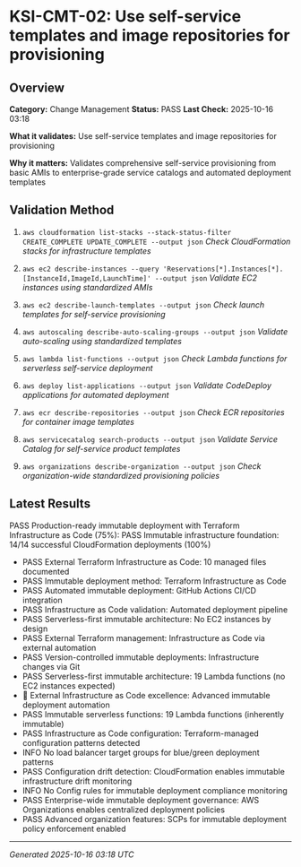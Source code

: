 # KSI-CMT-02: Use self-service templates and image repositories for provisioning

## Overview

**Category:** Change Management
**Status:** PASS
**Last Check:** 2025-10-16 03:18

**What it validates:** Use self-service templates and image repositories for provisioning

**Why it matters:** Validates comprehensive self-service provisioning from basic AMIs to enterprise-grade service catalogs and automated deployment templates

## Validation Method

1. `aws cloudformation list-stacks --stack-status-filter CREATE_COMPLETE UPDATE_COMPLETE --output json`
   *Check CloudFormation stacks for infrastructure templates*

2. `aws ec2 describe-instances --query 'Reservations[*].Instances[*].[InstanceId,ImageId,LaunchTime]' --output json`
   *Validate EC2 instances using standardized AMIs*

3. `aws ec2 describe-launch-templates --output json`
   *Check launch templates for self-service provisioning*

4. `aws autoscaling describe-auto-scaling-groups --output json`
   *Validate auto-scaling using standardized templates*

5. `aws lambda list-functions --output json`
   *Check Lambda functions for serverless self-service deployment*

6. `aws deploy list-applications --output json`
   *Validate CodeDeploy applications for automated deployment*

7. `aws ecr describe-repositories --output json`
   *Check ECR repositories for container image templates*

8. `aws servicecatalog search-products --output json`
   *Validate Service Catalog for self-service product templates*

9. `aws organizations describe-organization --output json`
   *Check organization-wide standardized provisioning policies*

## Latest Results

PASS Production-ready immutable deployment with Terraform Infrastructure as Code (75%): PASS Immutable infrastructure foundation: 14/14 successful CloudFormation deployments (100%)
- PASS External Terraform Infrastructure as Code: 10 managed files documented
- PASS Immutable deployment method: Terraform Infrastructure as Code
- PASS Automated immutable deployment: GitHub Actions CI/CD integration
- PASS Infrastructure as Code validation: Automated deployment pipeline
- PASS Serverless-first immutable architecture: No EC2 instances by design
- PASS External Terraform management: Infrastructure as Code via external automation
- PASS Version-controlled immutable deployments: Infrastructure changes via Git
- PASS Serverless-first immutable architecture: 19 Lambda functions (no EC2 instances expected)
- 🎯 External Infrastructure as Code excellence: Advanced immutable deployment automation
- PASS Immutable serverless functions: 19 Lambda functions (inherently immutable)
- PASS Infrastructure as Code configuration: Terraform-managed configuration patterns detected
- INFO No load balancer target groups for blue/green deployment patterns
- PASS Configuration drift detection: CloudFormation enables immutable infrastructure drift monitoring
- INFO No Config rules for immutable deployment compliance monitoring
- PASS Enterprise-wide immutable deployment governance: AWS Organizations enables centralized deployment policies
- PASS Advanced organization features: SCPs for immutable deployment policy enforcement enabled

---
*Generated 2025-10-16 03:18 UTC*
